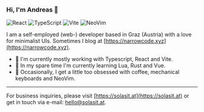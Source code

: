 ### Hi, I'm Andreas 👋

![React](https://img.shields.io/badge/React-26292f?style=for-the-badge&logo=react&logoColor=61DAFB)
![TypeScript](https://img.shields.io/badge/TypeScript-26292f?style=for-the-badge&logo=typescript)
![Vite](https://img.shields.io/badge/-Vite-26292f?style=for-the-badge&logo=vite)
![NeoVim](https://img.shields.io/badge/NeoVim-26292f?&style=for-the-badge&logo=neovim)

I am a self-employed (web-) developer based in Graz (Austria) with a love for minimalist UIs.
Sometimes I blog at [https://narrowcode.xyz](https://narrowcode.xyz).

- 🔭 I'm currently mostly working with Typescript, React and Vite.
- 🌱 In my spare time I'm currently learning Lua, Rust and Vue.
- 🎈 Occasionally, I get a little too obsessed with coffee, mechanical keyboards and NeoVim.

---

For business inquiries, please visit [https://solasit.at](https://solasit.at) or get in touch via e-mail: [hello\@solasit.at](mailto:hello@solasit.at).
